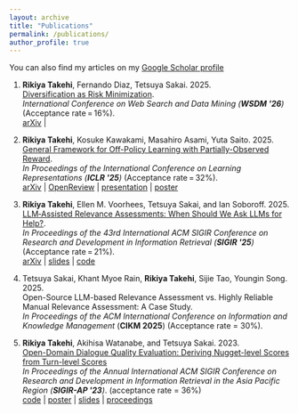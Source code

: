 ```yaml
---
layout: archive
title: "Publications"
permalink: /publications/
author_profile: true
---
```


You can also find my articles on my [Google Scholar profile](https://scholar.google.com/citations?user=9rS9VIYAAAAJ&hl=en)

1. **Rikiya Takehi**, Fernando Diaz, Tetsuya Sakai. 2025. <br>
[Diversification as Risk Minimization](https://arxiv.org/abs/2510.22681). <br>
*International Conference on Web Search and Data Mining (**WSDM '26**)* (Acceptance rate = 16%).<br>
   [arXiv](https://arxiv.org/abs/2510.22681) |

2. **Rikiya Takehi**, Kosuke Kawakami, Masahiro Asami, Yuta Saito. 2025. <br>
[General Framework for Off-Policy Learning with Partially-Observed Reward](https://openreview.net/forum?id=mUbYof5MKp). <br>
*In Proceedings of the International Conference on Learning Representations (**ICLR '25**)* (Acceptance rate = 32%).<br>
   [arXiv](https://arxiv.org/abs/2506.14439) | [OpenReview](https://openreview.net/forum?id=mUbYof5MKp) | [presentation](https://iclr.cc/virtual/2025/poster/28461) | [poster](https://drive.google.com/file/d/106SG0z4k2d4iA2BwbdVRL4EOi--jDSSX/view?usp=sharing)

5. **Rikiya Takehi**, Ellen M. Voorhees, Tetsuya Sakai, and Ian Soboroff. 2025. <br>
[LLM‑Assisted Relevance Assessments: When Should We Ask LLMs for Help?](https://arxiv.org/abs/2411.06877). <br>
*In Proceedings of the 43rd International ACM SIGIR Conference on Research and Development in Information Retrieval (**SIGIR '25**)* (Acceptance rate = 21%).<br>
   [arXiv](https://arxiv.org/abs/2411.06877) | [slides](https://drive.google.com/file/d/1aoF8ZOxFj3EcjXyw07yiDztj5HP_xbYf/view) | [code](https://github.com/RikiyaT/LARA)

6. Tetsuya Sakai, Khant Myoe Rain, **Rikiya Takehi**, Sijie Tao, Youngin Song. 2025. <br>
Open-Source LLM-based Relevance Assessment vs. Highly Reliable Manual Relevance Assessment: A Case Study. <br>
_In Proceedings of the ACM International Conference on Information and Knowledge Management_ (**CIKM 2025**) (Acceptance rate = 30%).

7. **Rikiya Takehi**, Akihisa Watanabe, and Tetsuya Sakai. 2023. <br>
[Open-Domain Dialogue Quality Evaluation: Deriving Nugget-level Scores from Turn-level Scores](https://doi.org/10.48550/arXiv.2310.00410) <br>
_In Proceedings of the Annual International ACM SIGIR Conference on Research and Development in Information Retrieval in the Asia Pacific Region (**SIGIR-AP '23**)_. (acceptance rate = 36%)<br>
[code](https://github.com/RikiyaT/Nugget-Level-Evaluation) | [poster](https://drive.google.com/file/d/1M194h7nCFwUBVA3eqzapTNneDPFH4zUs/view?usp=sharing) | [slides](https://RikiyaT.github.io/files/nugeval/slides.pdf) | [proceedings](https://dl.acm.org/doi/abs/10.1145/3624918.3625338)
